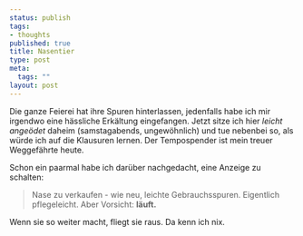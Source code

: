 ```yaml
--- 
status: publish
tags: 
- thoughts
published: true
title: Nasentier
type: post
meta: 
  tags: ""
layout: post
---
```

Die ganze Feierei hat ihre Spuren hinterlassen, jedenfalls habe ich mir irgendwo eine hässliche Erkältung eingefangen. Jetzt sitze ich hier <em>leicht angeödet</em> daheim (samstagabends, ungewöhnlich) und tue nebenbei so, als würde ich auf die Klausuren lernen. Der Tempospender ist mein treuer Weggefährte heute.

Schon ein paarmal habe ich darüber nachgedacht, eine Anzeige zu schalten:

<blockquote>Nase zu verkaufen - wie neu, leichte Gebrauchsspuren. Eigentlich pflegeleicht. Aber Vorsicht: <strong>läuft.</strong></blockquote>

Wenn sie so weiter macht, fliegt sie raus. Da kenn ich nix.
